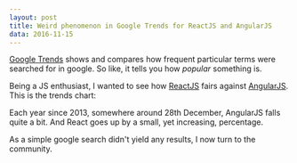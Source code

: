 ```yaml
---
layout: post
title: Weird phenomenon in Google Trends for ReactJS and AngularJS
data: 2016-11-15
---
```


[Google Trends] shows and compares how frequent particular terms were searched for in google.
So like, it tells you how *popular* something is.

Being a JS enthusiast, I wanted to see how [ReactJS] fairs against [AngularJS].
This is the trends chart:
<div>
  <script type="text/javascript" src="https://ssl.gstatic.com/trends_nrtr/760_RC08/embed_loader.js"></script> <script type="text/javascript"> trends.embed.renderExploreWidget("TIMESERIES", {"comparisonItem":[{"keyword":"/m/012l1vxv","geo":"","time":"today 5-y"},{"keyword":"/m/0j45p7w","geo":"","time":"today 5-y"}],"category":0,"property":""}, {"exploreQuery":"q=%2Fm%2F012l1vxv,%2Fm%2F0j45p7w"}); </script>
</div>

Each year since 2013, somewhere around 28th December, AngularJS falls quite a bit.
And React goes up by a small, yet increasing, percentage.

As a simple google search didn't yield any results, I now turn to the community.

[Google Trends]: https://www.google.com/trends/
[ReactJS]: https://facebook.github.io/react/
[AngularJS]: https://angularjs.org/
